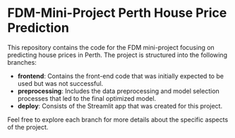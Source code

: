 # FDM-Mini-Project Perth House Price Prediction

This repository contains the code for the FDM mini-project focusing on predicting house prices in Perth. The project is structured into the following branches:

- **frontend**: Contains the front-end code that was initially expected to be used but was not successful.
- **preprocessing**: Includes the data preprocessing and model selection processes that led to the final optimized model.
- **deploy**: Consists of the Streamlit app that was created for this project.

Feel free to explore each branch for more details about the specific aspects of the project.


